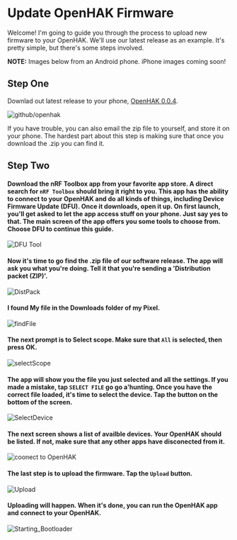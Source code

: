 # Update OpenHAK Firmware

Welcome! I'm going to guide you through the process to upload new firmware to your OpenHAK. We'll use our latest release as an example. It's pretty simple, but there's some steps involved. 

**NOTE:** Images below from an Android phone. iPhone images coming soon!

## Step One
Downlad out latest release to your phone, [OpenHAK 0.0.4](https://github.com/OpenHAK/OHAK_firmware/blob/master/Release_0.0.4.zip).

![github/openhak](assets/new_release.png)

If you have trouble, you can also email the zip file to yourself, and store it on your phone. The hardest part about this step is making sure that once you download the .zip you can find it.

## Step Two
#### Download the nRF Toolbox app from your favorite app store. A direct search for `nRF Toolbox` should bring it right to you. This app has the ability to connect to your OpenHAK and do all kinds of things, including Device Firmware Update (DFU). Once it downloads, open it up. On first launch, you'll get asked to let the app access stuff on your phone. Just say yes to that. The main screen of the app offers you some tools to choose from. Choose DFU to continue this guide. 


![DFU Tool](assets/DFUtool.png) 

#### Now it's time to go find the .zip file of our software release. The app will ask you what you're doing. Tell it that you're sending a 'Distribution packet (ZIP)'.

![DistPack](assets/DistPack.png)

#### I found My file in the Downloads folder of my Pixel.

![findFile](assets/findFile.png)

#### The next prompt is to Select scope. Make sure that `All` is selected, then press OK.

![selectScope](assets/selectScope.png)

#### The app will show you the file you just selected and all the settings. If you made a mistake, tap `SELECT FILE` go go a'hunting. Once you have the correct file loaded, it's time to select the device. Tap the button on the bottom of the screen.

![SelectDevice](assets/selectDevice.png)

#### The next screen shows a list of availble devices. Your OpenHAK should be listed. If not, make sure that any other apps have disconected from it.

![coonect to OpenHAK](assets/connectToOpenHAK.png)

#### The last step is to upload the firmware. Tap the `Upload` button.

![Upload](assets/uploadButton.png)

#### Uploading will happen. When it's done, you can run the OpenHAK app and connect to your OpenHAK.

![Starting_Bootloader](assets/Uploading.png)

